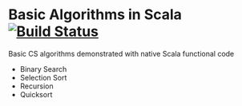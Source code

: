 # Basic Algorithms in Scala [![Build Status](https://travis-ci.org/bigpas/basic_algorithms_scala.svg?branch=master)](https://travis-ci.org/bigpas/basic_algorithms_scala)

Basic CS algorithms demonstrated with native Scala functional code 

+ Binary Search
+ Selection Sort
+ Recursion
+ Quicksort
